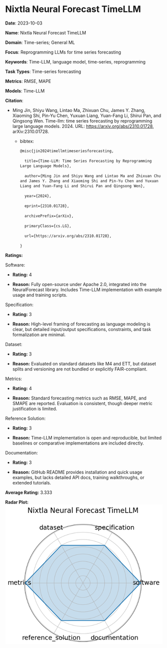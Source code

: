 # Nixtla Neural Forecast TimeLLM


**Date**: 2023-10-03


**Name**: Nixtla Neural Forecast TimeLLM


**Domain**: Time-series; General ML


**Focus**: Reprogramming LLMs for time series forecasting


**Keywords**: Time-LLM, language model, time-series, reprogramming


**Task Types**: Time-series forecasting


**Metrics**: RMSE, MAPE


**Models**: Time-LLM


**Citation**:


- Ming Jin, Shiyu Wang, Lintao Ma, Zhixuan Chu, James Y. Zhang, Xiaoming Shi, Pin-Yu Chen, Yuxuan Liang, Yuan-Fang Li, Shirui Pan, and Qingsong Wen. Time-llm: time series forecasting by reprogramming large language models. 2024. URL: https://arxiv.org/abs/2310.01728, arXiv:2310.01728.

  - bibtex:
      ```
      @misc{jin2024timellmtimeseriesforecasting,

        title={Time-LLM: Time Series Forecasting by Reprogramming Large Language Models}, 

        author={Ming Jin and Shiyu Wang and Lintao Ma and Zhixuan Chu and James Y. Zhang and Xiaoming Shi and Pin-Yu Chen and Yuxuan Liang and Yuan-Fang Li and Shirui Pan and Qingsong Wen},

        year={2024},

        eprint={2310.01728},

        archivePrefix={arXiv},

        primaryClass={cs.LG},

        url={https://arxiv.org/abs/2310.01728}, 

      }

      ```

**Ratings:**


Software:


  - **Rating:** 4


  - **Reason:** Fully open-source under Apache 2.0, integrated into the NeuralForecast library. Includes Time-LLM implementation with example usage and training scripts. 


Specification:


  - **Rating:** 3


  - **Reason:** High-level framing of forecasting as language modeling is clear, but detailed input/output specifications, constraints, and task formalization are minimal. 


Dataset:


  - **Rating:** 3


  - **Reason:** Evaluated on standard datasets like M4 and ETT, but dataset splits and versioning are not bundled or explicitly FAIR-compliant. 


Metrics:


  - **Rating:** 4


  - **Reason:** Standard forecasting metrics such as RMSE, MAPE, and SMAPE are reported. Evaluation is consistent, though deeper metric justification is limited. 


Reference Solution:


  - **Rating:** 3


  - **Reason:** Time-LLM implementation is open and reproducible, but limited baselines or comparative implementations are included directly. 


Documentation:


  - **Rating:** 3


  - **Reason:** GitHub README provides installation and quick usage examples, but lacks detailed API docs, training walkthroughs, or extended tutorials. 


**Average Rating:** 3.333


**Radar Plot:**
 ![Nixtla Neural Forecast Timellm radar plot](../../tex/images/nixtla_neural_forecast_timellm_radar.png)